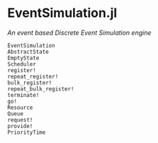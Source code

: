 # EventSimulation.jl

*An event based Discrete Event Simulation engine*

```@docs
EventSimulation
AbstractState
EmptyState
Scheduler
register!
repeat_register!
bulk_register!
repeat_bulk_register!
terminate!
go!
Resource
Queue
request!
provide!
PriorityTime
```
